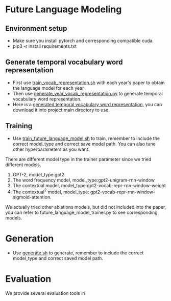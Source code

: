# Future Language Modeling

## Environment setup

- Make sure you install pytorch and corresponding compatible cuda.
- pip3 -r install requirements.txt

## Generate temporal vocabulary word representation

- First use [train_vocab_representation.sh](https://github.com/jlab-nlp/Future-Language-Modeling/blob/main/train_vocab_representation.sh) with each year's paper to obtain the language model for each year
- Then use [generate_year_vocab_representation.py](https://github.com/jlab-nlp/Future-Language-Modeling/blob/main/data_process/generate_year_vocab_representation.py) to generate temporal vocabulary word representation. 
- Here is a [generated temporal vocabulary word representation](https://drive.google.com/file/d/10R8ziuSadVXyUU-0xf8Ds-kANljgutJP/view?usp=sharing), you can download it into project main directory to use.

## Training

- Use [train_future_language_model.sh](https://github.com/jlab-nlp/Future-Language-Modeling/blob/main/train_future_language_model.sh) to train, remember to include the correct model_type and correct save model path. You can also tune other hyperparameters as you want.

There are different model type in the trainer parameter since we tried different models.

1. GPT-2, model_type:gpt2
2. The word frequency model, model_type:gpt2-unigram-rnn-window
3. The contextual model, model_type:gpt2-vocab-repr-rnn-window-weight
4. The contextual$^2$ model, model_type: gpt2-vocab-repr-rnn-window-sigmoid-attention.

We actually tried other ablations models, but did not included into the paper, you can refer to future_language_model_trainer.py to see corresponding models.

# Generation

- Use [generate.sh](https://github.com/jlab-nlp/Future-Language-Modeling/blob/main/generate.sh) to generate, remember to include the correct model_type and correct saved model path.

# Evaluation

We provide several evaluation tools in 







